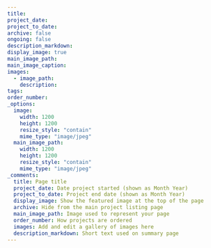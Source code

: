 ```yaml
---
title:
project_date:
project_to_date:
archive: false
ongoing: false
description_markdown: 
display_image: true
main_image_path:
main_image_caption:
images:
  - image_path:
    description:
tags:
order_number:
_options:
  image:
    width: 1200
    height: 1200
    resize_style: "contain"
    mime_type: "image/jpeg"
  main_image_path:
    width: 1200
    height: 1200
    resize_style: "contain"
    mime_type: "image/jpeg"
_comments:
  title: Page title
  project_date: Date project started (shown as Month Year)
  project_to_date: Project end date (shown as Month Year)
  display_image: Show the featured image at the top of the page
  archive: Hide from the main project listing page
  main_image_path: Image used to represent your page
  order_number: How projects are ordered
  images: Add and edit a gallery of images here
  description_markdown: Short text used on summary page
---
```


